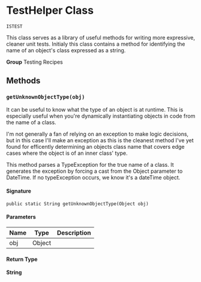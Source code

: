 # TestHelper Class

`ISTEST`

This class serves as a library of useful methods for writing 
more expressive, cleaner unit tests. Initialy this class contains a method 
for identifying the name of an object&#x27;s class expressed as a string.

**Group** Testing Recipes

## Methods
### `getUnknownObjectType(obj)`

It can be useful to know what the type of an object 
is at runtime. This is especially useful when you&#x27;re dynamically 
instantiating objects in code from the name of a class. 
 
I&#x27;m not generally a fan of relying on an exception to make logic 
decisions, but in this case I&#x27;ll make an exception as this is the 
cleanest method I&#x27;ve yet found for efficently determining an objects 
class name that covers edge cases where the object is of an inner class&#x27; 
type. 
 
This method parses a TypeException for the true name of a class. 
It generates the exception by forcing a cast from the Object parameter 
to DateTime. If no typeException occurs, we know it&#x27;s a dateTime object.

#### Signature
```apex
public static String getUnknownObjectType(Object obj)
```

#### Parameters
| Name | Type | Description |
|------|------|-------------|
| obj | Object |  |

#### Return Type
**String**